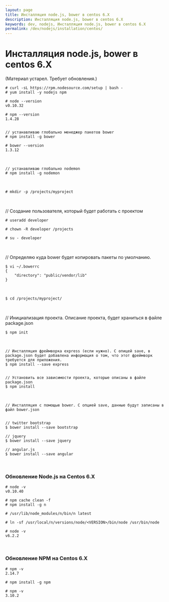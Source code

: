 ```yaml
---
layout: page
title: Инсталляция node.js, bower в centos 6.X
description: Инсталляция node.js, bower в centos 6.X
keywords: dev, nodejs, Инсталляция node.js, bower в centos 6.X
permalink: /dev/nodejs/installation/centos/
---
```


# Инсталляция node.js, bower в centos 6.X

(Материал устарел. Требует обновления.)

    # curl -sL https://rpm.nodesource.com/setup | bash -
    # yum install -y nodejs npm

    # node --version
    v0.10.32

    # npm --version
    1.4.28


    // устанавливаю глобально менеджер пакетов bower
    # npm install -g bower

    # bower --version
    1.3.12

<br/>

    // устанавливаю глобально nodemon
    # npm install -g nodemon

<br/>

    # mkdir -p /projects/myproject

<br/>

// Создание пользователя, который будет работать с проектом

    # useradd developer

    # chown -R developer /projects

    # su - developer

<br/>

// Определяю куда bower будет копировать пакеты по умолчанию.

    $ vi ~/.bowerrc
    {
    	"directory": "public/vendor/lib"
    }

<br/>

    $ cd /projects/myproject/

<br/>

// Инициализация проекта. Описание проекта, будет храниться в файле package.json

    $ npm init

<br/>

    // Инсталляция фреймворка express (если нужно). С опицей save, в package.json будет добавлена информация о том, что этот фреймворк требуется для приложения.
    $ npm install --save express


    // Установить все зависимости проекта, которые описаны в файле package.json
    $ npm install

<br/>

    // Инсталляция с помощью bower. С опцией save, данные будут записаны в файл bower.json


    // twitter bootstrap
    $ bower install --save bootstrap

    // jquery
    $ bower install --save jquery

    // angular.js
    $ bower install --save angular

<br/>

### Обновление Node.js на Centos 6.X

    # node -v
    v0.10.40

    # npm cache clean -f
    # npm install -g n

    # /usr/lib/node_modules/n/bin/n latest

    # ln -sf /usr/local/n/versions/node/<VERSION>/bin/node /usr/bin/node

    # node -v
    v6.2.2

<br/>

### Обновление NPM на Centos 6.X

    # npm -v
    2.14.7

    # npm install -g npm

    # npm -v
    3.10.2

<!--

<br/>

    $ cd myproject/
    $ git clone https://github.com/oracle-jet/work-better-jet
    $ cd work-better-jet/

<br/>

    $ vi app.js

<br/>

    var http = require('http'),
        fs = require('fs');


    fs.readFile('./index.html', function (err, html) {
        if (err) {
            throw err;
        }
        http.createServer(function(request, response) {
            response.writeHeader(200, {"Content-Type": "text/html"});
            response.write(html);
            response.end();
        }).listen(8000);
    });


<br/>


http://192.168.56.2:8000/


-->
